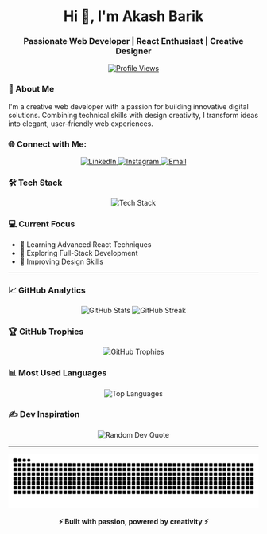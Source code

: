 <h1 align="center">Hi 👋, I'm Akash Barik</h1>  
<h3 align="center">Passionate Web Developer | React Enthusiast | Creative Designer</h3>  

<p align="center">  
  <a href="https://visitcount.itsvg.in">  
    <img src="https://visitcount.itsvg.in/api?id=akash01974&label=Profile%20Views&color=1&icon=5&pretty=true" alt="Profile Views">  
  </a>  
</p>  

### 🚀 About Me  
I'm a creative web developer with a passion for building innovative digital solutions. Combining technical skills with design creativity, I transform ideas into elegant, user-friendly web experiences.  

### 🌐 Connect with Me:  
<p align="center">  
  <a href="https://www.linkedin.com/in/akash-barik-06245634a/" target="_blank">  
    <img src="https://raw.githubusercontent.com/rahuldkjain/github-profile-readme-generator/master/src/images/icons/Social/linked-in-alt.svg" alt="LinkedIn" height="30" width="40" />  
  </a>  
  <a href="https://instagram.com/akash.barik001" target="_blank">  
    <img src="https://raw.githubusercontent.com/rahuldkjain/github-profile-readme-generator/master/src/images/icons/Social/instagram.svg" alt="Instagram" height="30" width="40" />  
  </a>  
  <a href="mailto:akashbarik@example.com" target="_blank">  
    <img src="https://upload.wikimedia.org/wikipedia/commons/8/8c/Gmail_Icon_%282020%29.svg" alt="Email" height="30" width="40" />  
  </a>  
</p>  

### 🛠️ Tech Stack  
<p align="center">  
  <img src="https://skillicons.dev/icons?i=js,react,nodejs,html,css,figma,ps,ai" alt="Tech Stack" />  
</p>  

### 💻 Current Focus  
- 🌱 Learning Advanced React Techniques  
- 🔭 Exploring Full-Stack Development  
- 🎨 Improving Design Skills  

---  

### 📈 GitHub Analytics  
<p align="center">  
  <img src="https://github-readme-stats.vercel.app/api?username=akash01974&show_icons=true&theme=dark&hide_border=false&include_all_commits=true" alt="GitHub Stats" width="48%" />  
  <img src="https://github-readme-streak-stats.herokuapp.com/?user=akash01974&theme=dark&hide_border=false&date_format=M%20j%5B%2C%20Y%5D" alt="GitHub Streak" width="48%" />  
</p>  

### 🏆 GitHub Trophies  
<p align="center">  
  <img src="https://github-profile-trophy.vercel.app/?username=akash01974&theme=dark_lover&no-frame=false&no-bg=false&margin-w=4" alt="GitHub Trophies" />  
</p>  

### 📊 Most Used Languages  
<p align="center">  
  <img src="https://github-readme-stats.vercel.app/api/top-langs?username=akash01974&show_icons=true&theme=dark&layout=compact" alt="Top Languages" />  
</p>  

### ✍️ Dev Inspiration  
<p align="center">  
  <img src="https://quotes-github-readme.vercel.app/api?type=horizontal&theme=dark" alt="Random Dev Quote" />  
</p>  

---  

<p align="center">  
  <img src="https://raw.githubusercontent.com/akash01974/akash01974/output/github-snake-dark.svg" alt="Snake Animation" />  
</p>  

<p align="center">  
  <strong>⚡ Built with passion, powered by creativity ⚡</strong>  
</p>  
